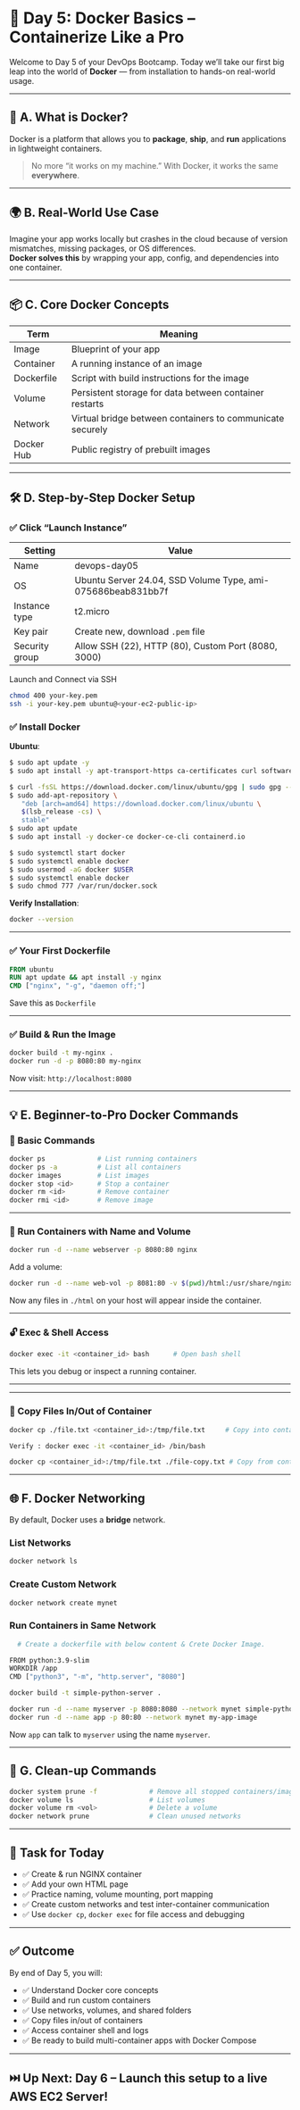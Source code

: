 
# 🐳 Day 5: Docker Basics – Containerize Like a Pro

Welcome to Day 5 of your DevOps Bootcamp. Today we’ll take our first big leap into the world of **Docker** — from installation to hands-on real-world usage.

---

## 🧠 A. What is Docker?

Docker is a platform that allows you to **package**, **ship**, and **run** applications in lightweight containers.

> No more “it works on my machine.” With Docker, it works the same **everywhere**.

---

## 🌍 B. Real-World Use Case

Imagine your app works locally but crashes in the cloud because of version mismatches, missing packages, or OS differences.  
**Docker solves this** by wrapping your app, config, and dependencies into one container.

---

## 📦 C. Core Docker Concepts

| Term          | Meaning                                                    |
|---------------|------------------------------------------------------------|
| Image         | Blueprint of your app                                      |
| Container     | A running instance of an image                             |
| Dockerfile    | Script with build instructions for the image               |
| Volume        | Persistent storage for data between container restarts     |
| Network       | Virtual bridge between containers to communicate securely  |
| Docker Hub    | Public registry of prebuilt images                         |



---

## 🛠️ D. Step-by-Step Docker Setup

### ✅ Click “Launch Instance”

| Setting              | Value                                                       |
|----------------------|-------------------------------------------------------------|
| Name                 | devops-day05                                                |
| OS                   | Ubuntu Server 24.04, SSD Volume Type, ami-075686beab831bb7f |
| Instance type        | t2.micro                                                    |
| Key pair             | Create new, download `.pem` file                            |
| Security group       | Allow SSH (22), HTTP (80), Custom Port (8080, 3000)         |

Launch and Connect via SSH

```bash
chmod 400 your-key.pem
ssh -i your-key.pem ubuntu@<your-ec2-public-ip>

```

### ✅ Install Docker

**Ubuntu**:
```bash
$ sudo apt update -y
$ sudo apt install -y apt-transport-https ca-certificates curl software-properties-common

$ curl -fsSL https://download.docker.com/linux/ubuntu/gpg | sudo gpg --dearmor -o /etc/apt/trusted.gpg.d/docker.gpg
$ sudo add-apt-repository \
   "deb [arch=amd64] https://download.docker.com/linux/ubuntu \
   $(lsb_release -cs) \
   stable"
$ sudo apt update
$ sudo apt install -y docker-ce docker-ce-cli containerd.io

$ sudo systemctl start docker
$ sudo systemctl enable docker
$ sudo usermod -aG docker $USER
$ sudo systemctl enable docker
$ sudo chmod 777 /var/run/docker.sock

```

**Verify Installation**:
```bash
docker --version
```

---

### ✅ Your First Dockerfile

```Dockerfile
FROM ubuntu
RUN apt update && apt install -y nginx
CMD ["nginx", "-g", "daemon off;"]
```

Save this as `Dockerfile`

---

### ✅ Build & Run the Image

```bash
docker build -t my-nginx .
docker run -d -p 8080:80 my-nginx
```

Now visit: `http://localhost:8080`

---

## 💡 E. Beginner-to-Pro Docker Commands

### 🐳 Basic Commands

```bash
docker ps             # List running containers
docker ps -a          # List all containers
docker images         # List images
docker stop <id>      # Stop a container
docker rm <id>        # Remove container
docker rmi <id>       # Remove image
```

---

### 🧾 Run Containers with Name and Volume

```bash
docker run -d --name webserver -p 8080:80 nginx
```

Add a volume:
```bash
docker run -d --name web-vol -p 8081:80 -v $(pwd)/html:/usr/share/nginx/html nginx
```

Now any files in `./html` on your host will appear inside the container.

---

### 🔓 Exec & Shell Access

```bash
docker exec -it <container_id> bash      # Open bash shell
```

This lets you debug or inspect a running container.

---


---
### 📁 Copy Files In/Out of Container

```bash
docker cp ./file.txt <container_id>:/tmp/file.txt     # Copy into container

Verify : docker exec -it <container_id> /bin/bash

docker cp <container_id>:/tmp/file.txt ./file-copy.txt # Copy from container

```

---

## 🌐 F. Docker Networking

By default, Docker uses a **bridge** network.

### List Networks
```bash
docker network ls
```

### Create Custom Network
```bash
docker network create mynet
```

### Run Containers in Same Network
```bash
  # Create a dockerfile with below content & Crete Docker Image.

FROM python:3.9-slim
WORKDIR /app
CMD ["python3", "-m", "http.server", "8080"]
```

```bash
docker build -t simple-python-server .

```

```bash
docker run -d --name myserver -p 8080:8080 --network mynet simple-python-server 
docker run -d --name app -p 80:80 --network mynet my-app-image
```

Now `app` can talk to `myserver` using the name `myserver`.

---

## 🧹 G. Clean-up Commands

```bash
docker system prune -f             # Remove all stopped containers/images
docker volume ls                   # List volumes
docker volume rm <vol>             # Delete a volume
docker network prune               # Clean unused networks
```

---

## 🎯 Task for Today

- ✅ Create & run NGINX container
- ✅ Add your own HTML page
- ✅ Practice naming, volume mounting, port mapping
- ✅ Create custom networks and test inter-container communication
- ✅ Use `docker cp`, `docker exec` for file access and debugging

---

## ✅ Outcome

By end of Day 5, you will:
- ✅ Understand Docker core concepts
- ✅ Build and run custom containers
- ✅ Use networks, volumes, and shared folders
- ✅ Copy files in/out of containers
- ✅ Access container shell and logs
- ✅ Be ready to build multi-container apps with Docker Compose

---

## ⏭️ Up Next: Day 6 – Launch this setup to a live AWS EC2 Server!
